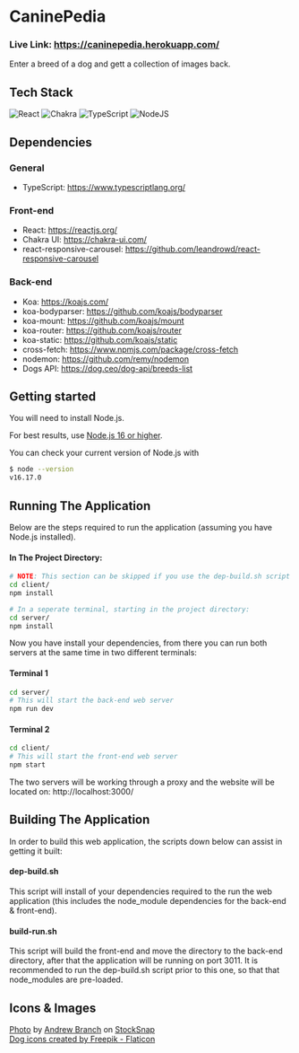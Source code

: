 # CaninePedia

### Live Link: https://caninepedia.herokuapp.com/

Enter a breed of a dog and gett a collection of images back.

## Tech Stack
![React](https://img.shields.io/badge/react-%2320232a.svg?style=for-the-badge&logo=react&logoColor=%2361DAFB)
![Chakra](https://img.shields.io/badge/chakra-%234ED1C5.svg?style=for-the-badge&logo=chakraui&logoColor=white)
![TypeScript](https://img.shields.io/badge/typescript-%23007ACC.svg?style=for-the-badge&logo=typescript&logoColor=white)
![NodeJS](https://img.shields.io/badge/node.js-6DA55F?style=for-the-badge&logo=node.js&logoColor=white)

## Dependencies
### General
- TypeScript: https://www.typescriptlang.org/

### Front-end
- React: https://reactjs.org/
- Chakra UI: https://chakra-ui.com/
- react-responsive-carousel: https://github.com/leandrowd/react-responsive-carousel

### Back-end
- Koa: https://koajs.com/
- koa-bodyparser: https://github.com/koajs/bodyparser
- koa-mount: https://github.com/koajs/mount
- koa-router: https://github.com/koajs/router
- koa-static: https://github.com/koajs/static
- cross-fetch: https://www.npmjs.com/package/cross-fetch
- nodemon: https://github.com/remy/nodemon
- Dogs API: https://dog.ceo/dog-api/breeds-list

## Getting started

You will need to install Node.js.

For best results, use [Node.js 16 or higher](https://nodejs.org/).

You can check your current version of Node.js with

```sh
$ node --version
v16.17.0
```
## Running The Application
Below are the steps required to run the application (assuming you have Node.js installed).
#### In The Project Directory:
```sh
# NOTE: This section can be skipped if you use the dep-build.sh script
cd client/
npm install

# In a seperate terminal, starting in the project directory:
cd server/
npm install
```
Now you have install your dependencies, from there you can run both servers at the same time in two different terminals:
#### Terminal 1
```sh
cd server/
# This will start the back-end web server
npm run dev
```
#### Terminal 2
```sh
cd client/
# This will start the front-end web server
npm start
```
The two servers will be working through a proxy and the website will be located on: http://localhost:3000/

## Building The Application

In order to build this web application, the scripts down below can assist in getting it built:
#### dep-build.sh
This script will install of your dependencies required to the run the web application (this includes the node_module dependencies for the back-end & front-end).
#### build-run.sh
This script will build the front-end and move the directory to the back-end directory, after that the application will be running on port 3011. It is recommended to run the dep-build.sh script prior to this one, so that that node_modules are pre-loaded.

## Icons & Images
<a href="https://stocksnap.io/photo/brown-hair-W1EYIBKV4N">Photo</a> by <a href="https://stocksnap.io/author/32719">Andrew Branch</a> on <a href="https://stocksnap.io">StockSnap</a> \
<a href="https://www.flaticon.com/free-icons/dog" title="dog icons">Dog icons created by Freepik - Flaticon</a>
